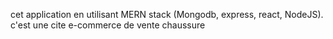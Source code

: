 cet application en utilisant MERN stack (Mongodb, express, react, NodeJS).
c'est une cite e-commerce de vente chaussure 
